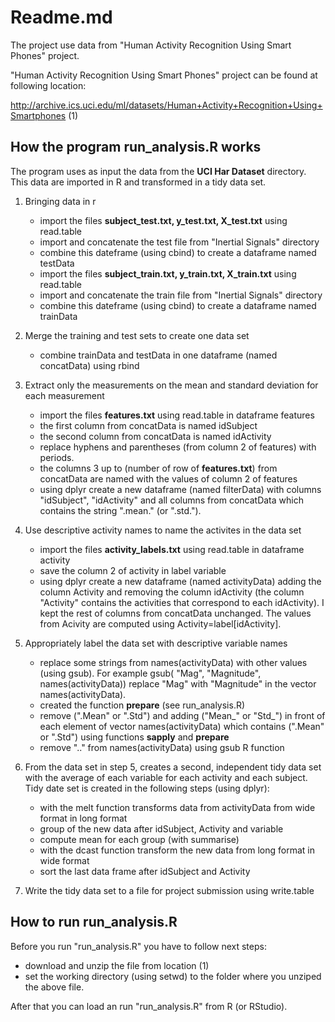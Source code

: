 # Readme.md 

The project use data from "Human Activity Recognition Using Smart Phones" project.

"Human Activity Recognition Using Smart Phones" project can be found at following location:

http://archive.ics.uci.edu/ml/datasets/Human+Activity+Recognition+Using+Smartphones (1)

## How the program run_analysis.R works
The program uses as input the data from the **UCI Har Dataset** directory. This data are imported in R and transformed in a tidy data set.

1. Bringing data in r<Enter>
      + import the files **subject_test.txt, y_test.txt, X_test.txt** using read.table
      + import and concatenate the test file from "Inertial Signals" directory  
      + combine this dateframe (using cbind) to create a dataframe named testData
      + import the files **subject_train.txt, y_train.txt, X_train.txt** using read.table
      + import and concatenate the train file from "Inertial Signals" directory  
      + combine this dateframe (using cbind) to create a dataframe named trainData
      
2. Merge the training and test sets to create one data set<Enter>
      + combine trainData and testData in one dataframe (named concatData) using rbind
      
3. Extract only the measurements on the mean and standard deviation for each measurement<Enter>
      + import the files **features.txt** using read.table in dataframe features
      + the first column from concatData is named idSubject
      + the second column from concatData is named idActivity
      + replace hyphens and parentheses (from column 2 of features) with periods.
      + the columns 3 up to (number of row of **features.txt**) from concatData are named with the values of column 2 of features
      + using dplyr create a new dataframe (named filterData) with columns "idSubject", "idActivity" and all columns from concatData which contains the string ".mean." (or ".std."). 
4. Use descriptive activity names to name the activites in the data set<Enter>
      + import the files **activity_labels.txt** using read.table in dataframe activity
      + save the column 2 of activity in label variable
      + using dplyr create a new dataframe (named activityData) adding the column Activity and removing the column idActivity (the column "Activity" contains the activities that correspond to each idActivity). I kept the rest of columns from concatData unchanged. The values from Acivity are computed using Activity=label[idActivity].
5. Appropriately label the data set with descriptive variable names<Enter>
      + replace some strings from names(activityData) with other values (using gsub). For example
      gsub( "Mag", "Magnitude", names(activityData)) replace "Mag" with "Magnitude" in the vector names(activityData). 
      + created the function **prepare** (see run_analysis.R)
      + remove (".Mean" or ".Std") and adding ("Mean_" or "Std_") in front of each element of vector    names(activityData) which contains (".Mean" or ".Std") using functions **sapply** and **prepare** 
      + remove ".." from names(activityData) using gsub R function
6. From the data set in step 5, creates a second, independent tidy data set with the average of each variable for each activity and each subject. Tidy date set is created in the following steps (using dplyr):<Enter>  
      + with the melt function transforms data from activityData from wide format in long format
      + group of the new data after idSubject, Activity and variable
      + compute mean for each group (with summarise)
      + with the dcast function transform the new data from long format in wide format
      + sort the last data frame after idSubject and Activity
      
7. Write the tidy data set to a file for project submission using write.table     
   
## How to run run_analysis.R

Before you run "run_analysis.R" you have to follow next steps:

  - download and unzip the file from location (1)
  - set the working directory (using setwd) to the folder where you unziped the above file.

After that you can load an run "run_analysis.R"	from R (or RStudio).